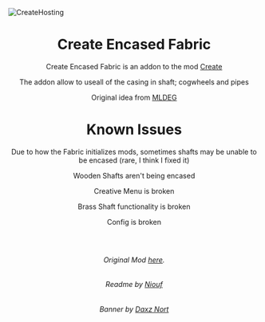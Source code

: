 ![CreateHosting](https://cdn.discordapp.com/attachments/785493649969381396/1151964355534016602/CREATE_ENCASED.png)
<h1 align="center"> Create Encased Fabric <br> </h1>

<p align="center">Create Encased Fabric is an addon to the mod <a href="https://github.com/Fabricators-of-Create/Create">Create</a></p>
<p align="center">The addon allow to useall of the casing in shaft; cogwheels and pipes</p>
<p align="center">Original idea from <a href="https://www.youtube.com/MrMLDEG">MLDEG</a></p>

<h1 align="center"> Known Issues <br> </h1>
<p align="center">Due to how the Fabric initializes mods, sometimes shafts may be unable to be encased (rare, I think I fixed it)</p>
<p align="center">Wooden Shafts aren't being encased</p>
<p align="center">Creative Menu is broken</p>
<p align="center">Brass Shaft functionality is broken</p>
<p align="center">Config is broken</p>

<h1 align="center">
<a href="https://bisecthosting.com/iglee"><img src="https://www.bisecthosting.com/partners/custom-banners/04b018a6-2b05-42f7-bc73-448bb3ee940c.webp" alt=""></a>
</h1>

<h6 align="center">Original Mod <a href="https://github.com/iglee42/CreateCasing">here</a>.</h6>
<h6 align="center">Readme by <a href="https://github.com/niouf07">Niouf</a></h6>
<h6 align="center">Banner by <a href="https://www.youtube.com/@daxznort">Daxz Nort</a></h6>
